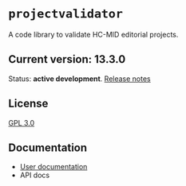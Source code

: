 # `projectvalidator`

A code library to validate HC-MID editorial projects.


## Current version: 13.3.0

Status:  **active development**. [Release notes](releases.md)

## License

[GPL 3.0](http://www.opensource.org/licenses/gpl-3.0.html)

## Documentation

- [User documentation](https://hcmid.github.io/projectvalidator/)
- API docs
